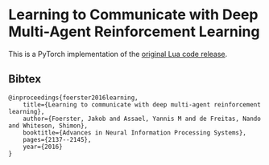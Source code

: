# Learning to Communicate with Deep Multi-Agent Reinforcement Learning

This is a PyTorch implementation of the [original Lua code release](https://github.com/iassael/learning-to-communicate).

## Bibtex
    @inproceedings{foerster2016learning,
        title={Learning to communicate with deep multi-agent reinforcement learning},
        author={Foerster, Jakob and Assael, Yannis M and de Freitas, Nando and Whiteson, Shimon},
        booktitle={Advances in Neural Information Processing Systems},
        pages={2137--2145},
        year={2016} 
    }

